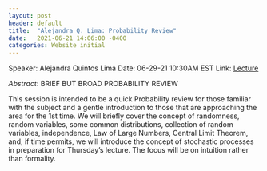 ```yaml
---
layout: post
header: default
title:  "Alejandra Q. Lima: Probability Review"
date:   2021-06-21 14:06:00 -0400
categories: Website initial
---
```


Speaker: Alejandra Quintos Lima 
Date: 06-29-21 10:30AM EST
Link: [Lecture](https://columbiauniversity.zoom.us/j/93079929576?pwd=K1d1WHFjempUcUNsWHZFNHlQc2N5UT09)

*Abstract*: 
BRIEF BUT BROAD PROBABILITY REVIEW 

This session is intended to be a quick Probability review for those familiar with the subject and a gentle introduction to those that are approaching the area for the 1st time. We will briefly cover the concept of randomness, random variables, some common distributions, collection of random variables, independence, Law of Large Numbers, Central Limit Theorem, and, if time permits, we will introduce the concept of stochastic processes in preparation for Thursday’s lecture. The focus will be on intuition rather than formality.
